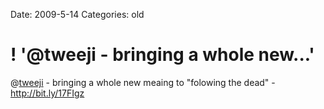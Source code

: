 Date: 2009-5-14
Categories: old

# ! '@tweeji - bringing a whole new...'

@<a href="http://twitter.com/tweeji">tweeji</a> - bringing a whole new meaing to "folowing the dead" -  <a href="http://bit.ly/17FIgz" rel="nofollow">http://bit.ly/17FIgz</a>
